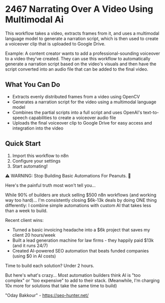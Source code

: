 # 2467 Narrating Over A Video Using Multimodal Ai

This workflow takes a video, extracts frames from it, and uses a multimodal language model to generate a narration script, which is then used to create a voiceover clip that is uploaded to Google Drive.

Example: A content creator wants to add a professional-sounding voiceover to a video they've created. They can use this workflow to automatically generate a narration script based on the video's visuals and then have the script converted into an audio file that can be added to the final video.

## What You Can Do
- Extracts evenly distributed frames from a video using OpenCV
- Generates a narration script for the video using a multimodal language model
- Combines the partial scripts into a full script and uses OpenAI's text-to-speech capabilities to create a voiceover audio file
- Uploads the final voiceover clip to Google Drive for easy access and integration into the video

## Quick Start
1. Import this workflow to n8n
2. Configure your settings
3. Start automating!

⚠️ WARNING: Stop Building Basic Automations For Peanuts. 🚫

Here's the painful truth most won't tell you...

While 90% of builders are stuck selling $500 n8n workflows (and working way too hard)...
I'm consistently closing $6k-13k deals by doing ONE thing differently:
I combine simple automations with custom AI that takes less than a week to build.

Recent client wins:
* Turned a basic invoicing headache into a $6k project that saves my client 20 hours/week
* Built a lead generation machine for law firms - they happily paid $13k (and it runs 24/7)
* Created AI-powered SEO automation that beats funded companies (using $0 in AI costs)

Time to build each solution? Under 2 hours.

But here's what's crazy...
Most automation builders think AI is "too complex" or "too expensive" to add to their stack.
(Meanwhile, I'm charging 10x more for solutions that take the same time to build)

"Oday Bakkour" - https://seo-hunter.net/
